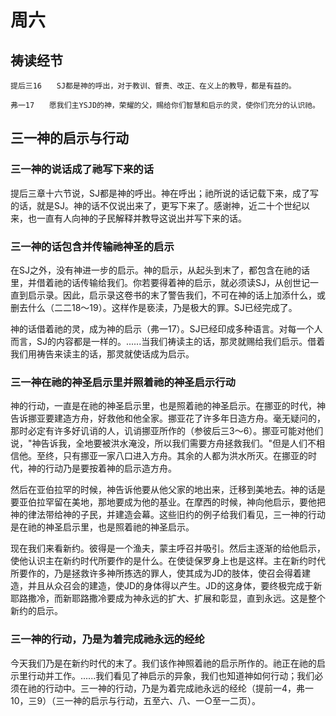 # 周六

## 祷读经节
```
提后三16　　SJ都是神的呼出，对于教训、督责、改正、在义上的教导，都是有益的。

弗一17　　愿我们主YSJD的神，荣耀的父，赐给你们智慧和启示的灵，使你们充分的认识祂。
```

## 三一神的启示与行动

### 三一神的说话成了祂写下来的话

提后三章十六节说，SJ都是神的呼出。神在呼出；祂所说的话记载下来，成了写的话，就是SJ。神的话不仅说出来了，更写下来了。感谢神，近二十个世纪以来，也一直有人向神的子民解释并教导这说出并写下来的话。

### 三一神的话包含并传输祂神圣的启示

在SJ之外，没有神进一步的启示。神的启示，从起头到末了，都包含在祂的话里，并借着祂的话传输给我们。你若要得着神的启示，就必须读SJ，从创世记一直到启示录。因此，启示录这卷书的末了警告我们，不可在神的话上加添什么，或删去什么（二二18～19）。这样作是亵渎，乃是极大的罪。SJ已经完成了。

神的话借着祂的灵，成为神的启示（弗一17）。SJ已经印成多种语言。对每一个人而言，SJ的内容都是一样的。......当我们祷读主的话，那灵就赐给我们启示。借着我们用祷告来读主的话，那灵就使话成为启示。

### 三一神在祂的神圣启示里并照着祂的神圣启示行动

神的行动，一直是在祂的神圣启示里，也是照着祂的神圣启示。在挪亚的时代，神告诉挪亚要建造方舟，好救他和他全家。挪亚花了许多年日造方舟。毫无疑问的，那时必定有许多好讥诮的人，讥诮挪亚所作的（参彼后三3～6）。挪亚可能对他们说，"神告诉我，全地要被洪水淹没，所以我们需要方舟拯救我们。"但是人们不相信他。至终，只有挪亚一家八口进入方舟。其余的人都为洪水所灭。在挪亚的时代，神的行动乃是要按着神的启示造方舟。

然后在亚伯拉罕的时候，神告诉他要从他父家的地出来，迁移到美地去。神的话是要亚伯拉罕留在美地，那地要成为他的基业。在摩西的时候，神向他启示，要他把神的律法带给神的子民，并建造会幕。这些旧约的例子给我们看见，三一神的行动是在祂的神圣启示里，也是照着祂的神圣启示。

现在我们来看新约。彼得是一个渔夫，蒙主呼召并吸引。然后主逐渐的给他启示，使他认识主在新约时代所要作的是什么。在使徒保罗身上也是这样。主在新约时代所要作的，乃是拯救许多神所拣选的罪人，使其成为JD的肢体，使召会得着建造，并且从众召会的建造，使JD的身体得以产生。JD的这身体，要终极完成于新耶路撒冷，而新耶路撒冷要成为神永远的扩大、扩展和彰显，直到永远。这是整个新约的启示。

### 三一神的行动，乃是为着完成祂永远的经纶

今天我们乃是在新约时代的末了。我们该作神照着祂的启示所作的。祂正在祂的启示里行动并工作。......我们看见了神启示的异象，我们也知道神如何行动；我们必须在祂的行动中。三一神的行动，乃是为着完成祂永远的经纶（提前一4，弗一10，三9）（三一神的启示与行动，五至六、八、一○至一二页）。
